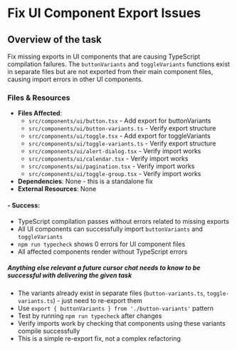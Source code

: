 # Fix UI Component Export Issues

## Overview of the task
Fix missing exports in UI components that are causing TypeScript compilation failures. The `buttonVariants` and `toggleVariants` functions exist in separate files but are not exported from their main component files, causing import errors in other UI components.

### Files & Resources
- **Files Affected**: 
  - `src/components/ui/button.tsx` - Add export for buttonVariants
  - `src/components/ui/button-variants.ts` - Verify export structure
  - `src/components/ui/toggle.tsx` - Add export for toggleVariants  
  - `src/components/ui/toggle-variants.ts` - Verify export structure
  - `src/components/ui/alert-dialog.tsx` - Verify import works
  - `src/components/ui/calendar.tsx` - Verify import works
  - `src/components/ui/pagination.tsx` - Verify import works
  - `src/components/ui/toggle-group.tsx` - Verify import works
- **Dependencies**: None - this is a standalone fix
- **External Resources**: None

#### - **Success**: 
- TypeScript compilation passes without errors related to missing exports
- All UI components can successfully import `buttonVariants` and `toggleVariants`
- `npm run typecheck` shows 0 errors for UI component files
- All affected components render without TypeScript errors

##### Anything else relevant a future cursor chat needs to know to be successful with delivering the given task
- The variants already exist in separate files (`button-variants.ts`, `toggle-variants.ts`) - just need to re-export them
- Use `export { buttonVariants } from './button-variants'` pattern
- Test by running `npm run typecheck` after changes
- Verify imports work by checking that components using these variants compile successfully
- This is a simple re-export fix, not a complex refactoring
